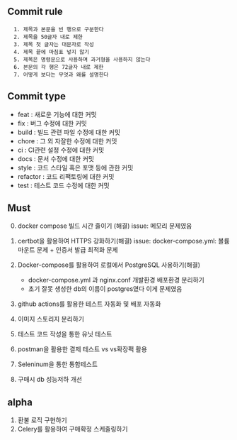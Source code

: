 ## Commit rule
      1. 제목과 본문을 빈 행으로 구분한다
      2. 제목을 50글자 내로 제한
      3. 제목 첫 글자는 대문자로 작성
      4. 제목 끝에 마침표 넣지 않기
      5. 제목은 명령문으로 사용하며 과거형을 사용하지 않는다
      6. 본문의 각 행은 72글자 내로 제한
      7. 어떻게 보다는 무엇과 왜를 설명한다

## Commit type
- feat : 새로운 기능에 대한 커밋
- fix : 버그 수정에 대한 커밋
- build : 빌드 관련 파일 수정에 대한 커밋
- chore : 그 외 자잘한 수정에 대한 커밋
- ci : CI관련 설정 수정에 대한 커밋
- docs : 문서 수정에 대한 커밋
- style : 코드 스타일 혹은 포맷 등에 관한 커밋
- refactor :  코드 리팩토링에 대한 커밋
- test : 테스트 코드 수정에 대한 커밋


## Must
0. docker compose 빌드 시간 줄이기 (해결)
      issue: 메모리 문제였음
1. certbot을 활용하여 HTTPS 강화하기(해결)
      issue: docker-compose.yml: 볼륨 마운트 문제 + 인증서 발급 최적화 문제
2. Docker-compose를 활용하여 로컬에서 PostgreSQL 사용하기(해결)
      - docker-compose.yml 과 nginx.conf 개발환경 배포환경 분리하기
      - 초기 잘못 생성한 db의 이름이 postgres였다 이게 문제였음
      
3. github actions를 활용한 테스트 자동화 및 배포 자동화
4. 이미지 스토리지 분리하기
5. 테스트 코드 작성을 통한 유닛 테스트
6. postman을 활용한 결제 테스트 vs vs확장팩 활용
7. Seleninum을 통한 통합테스트
8. 구매시 db 성능저하 개선

## alpha
1. 환불 로직 구현하기
2. Celery를 활용하여 구매확정 스케줄링하기








